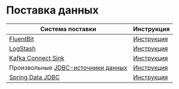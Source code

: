 # Поставка данных

| Система поставки | Инструкция |
| --- | --- |
| [FluentBit](https://fluentbit.io) | [Инструкция](../fluent-bit.md) |
| [LogStash](https://www.elastic.co/logstash) | [Инструкция](../logstash.md) |
| [Kafka Connect Sink](https://docs.confluent.io/platform/current/connect/index.html) | [Инструкция](https://github.com/ydb-platform/ydb-kafka-sink-connector) |
| Произвольные [JDBC-источники данных](https://ru.wikipedia.org/wiki/Java_Database_Connectivity) | [Инструкция](../import-jdbc.md) |
| [Spring Data JDBC](https://spring.io/projects/spring-data-jdbc) | [Инструкция](../spring-data-jdbc.md) |